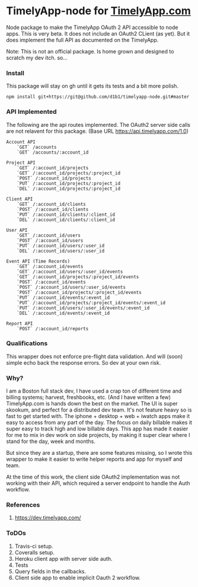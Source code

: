 # TimelyApp-node for [TimelyApp.com](https://timelyapp.com/)

Node package to make the TimelyApp OAuth 2 API accessible to node apps. This is
very beta. It does not include an OAuth2 CLient (as yet). But it does implement the
full API as documented on the TimelyApp.

Note: This is not an official package. Is home grown and designed to scratch my
dev itch. so...

### Install
This package will stay on gh until it gets its tests and a bit more polish.

    npm install git+https://git@github.com/d1b1/timelyapp-node.git#master

### API Implemented
The following are the api routes implemented. The OAuth2 server side calls are not
relavent for this package. (Base URL https://api.timelyapp.com/1.0)

    Account API
        `GET` /accounts
        `GET` /accounts/:account_id

    Project API
        `GET` /:account_id/projects
        `GET` /:account_id/projects/:project_id
        `POST` /:account_id/projects
        `PUT` /:account_id/projects/:project_id
        `DEL` /:account_id/projects/:project_id

    Client API
        `GET` /:account_id/clients
        `POST` /:account_id/clients
        `PUT` /:account_id/clients/:client_id
        `DEL` /:account_id/clients/:client_id

    User API
        `GET` /:account_id/users
        `POST` /:account_id/users
        `PUT` /:account_id/users/:user_id
        `DEL` /:account_id/users/:user_id

    Event API (Time Records)
        `GET` /:account_id/events
        `GET` /:account_id/users/:user_id/events
        `GET` /:account_id/projects/:project_id/events
        `POST` /:account_id/events
        `POST` /:account_id/users/:user_id/events
        `POST` /:account_id/projects/:project_id/events
        `PUT` /:account_id/events/:event_id
        `PUT` /:account_id/projects/:project_id/events/:event_id
        `PUT` /:account_id/users/:user_id/events/:event_id
        `DEL` /:account_id/events/:event_id

    Report API
        `POST` /:account_id/reports

### Qualifications
This wrapper does not enforce pre-flight data validation. And will (soon) simple
echo back the response errors. So dev at your own risk.

### Why?
I am a Boston full stack dev, I have used a crap ton of different time and billing systems;
harvest, freshbooks, etc. (And I have written a few) TimelyApp.com is hands down the best
on the market. The UI is super skookum, and perfect for a distributed dev team. It's not feature
heavy so is fast to get started with. The iphone + desktop + web + iwatch apps make it
easy to access from any part of the day. The focus on daily billable makes it super easy
to track high and low billable days. This app has made it easier for me to mix in dev
work on side projects, by making it super clear where I stand for the day, week and
months.

But since they are a startup, there are some features missing, so I wrote this wrapper
to make it easier to write helper reports and app for myself and team.

At the time of this work, the client side OAuth2 implementation was not working
with their API, which required a server endpoint to handle the Auth workflow.

### References
1. https://dev.timelyapp.com/

### ToDOs
 1. Travis-ci setup.
 2. Coveralls setup.
 3. Heroku client app with server side auth.
 4. Tests
 5. Query fields in the callbacks.
 6. Client side app to enable implicit Oauth 2 workflow.
